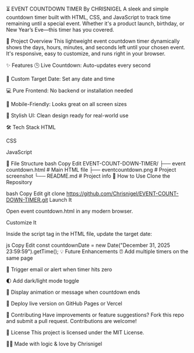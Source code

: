 ⏳ EVENT COUNTDOWN TIMER
By CHRISNIGEL
A sleek and simple countdown timer built with HTML, CSS, and JavaScript to track time remaining until a special event. Whether it's a product launch, birthday, or New Year’s Eve—this timer has you covered.


📌 Project Overview
This lightweight event countdown timer dynamically shows the days, hours, minutes, and seconds left until your chosen event. It's responsive, easy to customize, and runs right in your browser.

✨ Features
🕒 Live Countdown: Auto-updates every second

📅 Custom Target Date: Set any date and time

💻 Pure Frontend: No backend or installation needed

📱 Mobile-Friendly: Looks great on all screen sizes

🎨 Stylish UI: Clean design ready for real-world use

🛠️ Tech Stack
HTML

CSS

JavaScript

📁 File Structure
bash
Copy
Edit
EVENT-COUNT-DOWN-TIMER/
├── event countdown.html     # Main HTML file
├── eventcountdown.png       # Project screenshot
└── README.md                # Project info
🚀 How to Use
Clone the Repository

bash
Copy
Edit
git clone https://github.com/Chrisnigel/EVENT-COUNT-DOWN-TIMER.git
Launch It

Open event countdown.html in any modern browser.

Customize It

Inside the script tag in the HTML file, update the target date:

js
Copy
Edit
const countdownDate = new Date("December 31, 2025 23:59:59").getTime();
💡 Future Enhancements
⏰ Add multiple timers on the same page

📧 Trigger email or alert when timer hits zero

🌓 Add dark/light mode toggle

🎉 Display animation or message when countdown ends

🔗 Deploy live version on GitHub Pages or Vercel

🙌 Contributing
Have improvements or feature suggestions? Fork this repo and submit a pull request. Contributions are welcome!

📜 License
This project is licensed under the MIT License.

👨‍💻 Made with logic & love by Chrisnigel
